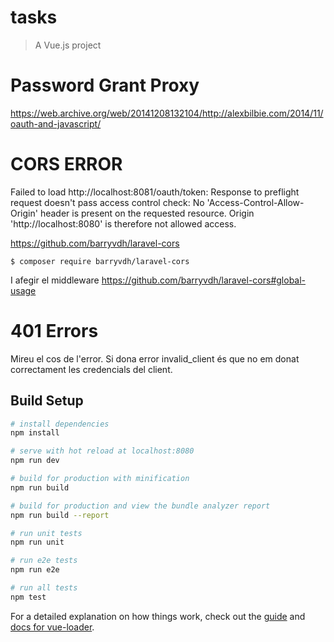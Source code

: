 # tasks

> A Vue.js project

# Password Grant Proxy

https://web.archive.org/web/20141208132104/http://alexbilbie.com/2014/11/oauth-and-javascript/

# CORS ERROR

Failed to load http://localhost:8081/oauth/token: Response to preflight request doesn't pass access control check: No 'Access-Control-Allow-Origin' header is present on the requested resource. Origin 'http://localhost:8080' is therefore not allowed access.

https://github.com/barryvdh/laravel-cors

```
$ composer require barryvdh/laravel-cors
```

I afegir el middleware https://github.com/barryvdh/laravel-cors#global-usage

# 401 Errors

Mireu el cos de l'error. Si dona error invalid_client és que no em donat correctament les credencials del client.

## Build Setup

``` bash
# install dependencies
npm install

# serve with hot reload at localhost:8080
npm run dev

# build for production with minification
npm run build

# build for production and view the bundle analyzer report
npm run build --report

# run unit tests
npm run unit

# run e2e tests
npm run e2e

# run all tests
npm test
```

For a detailed explanation on how things work, check out the [guide](http://vuejs-templates.github.io/webpack/) and [docs for vue-loader](http://vuejs.github.io/vue-loader).
